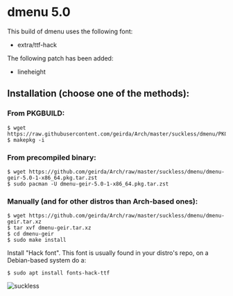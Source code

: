 # dmenu 5.0

This build of dmenu uses the following font:

* extra/ttf-hack

The following patch has been added:

* lineheight

## Installation (choose one of the methods):

### From PKGBUILD:

	$ wget https://raw.githubusercontent.com/geirda/Arch/master/suckless/dmenu/PKGBUILD
	$ makepkg -i

### From precompiled binary:

	$ wget https://github.com/geirda/Arch/raw/master/suckless/dmenu/dmenu-geir-5.0-1-x86_64.pkg.tar.zst
	$ sudo pacman -U dmenu-geir-5.0-1-x86_64.pkg.tar.zst

### Manually (and for other distros than Arch-based ones):

	$ wget https://github.com/geirda/Arch/raw/master/suckless/dmenu/dmenu-geir.tar.xz
	$ tar xvf dmenu-geir.tar.xz
	$ cd dmenu-geir
	$ sudo make install

Install "Hack font". This font is usually found in your distro's repo, on a Debian-based system do a:

	$ sudo apt install fonts-hack-ttf

![suckless](https://raw.githubusercontent.com/geirda/Arch/master/suckless/suckless.png)
